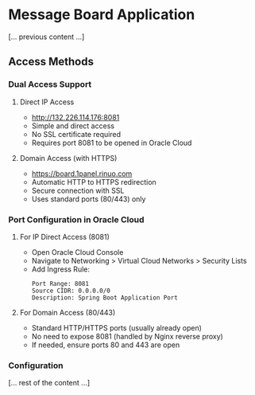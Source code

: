 # Message Board Application

[... previous content ...]

## Access Methods

### Dual Access Support
1. Direct IP Access
   - http://132.226.114.176:8081
   - Simple and direct access
   - No SSL certificate required
   - Requires port 8081 to be opened in Oracle Cloud

2. Domain Access (with HTTPS)
   - https://board.1panel.rinuo.com
   - Automatic HTTP to HTTPS redirection
   - Secure connection with SSL
   - Uses standard ports (80/443) only

### Port Configuration in Oracle Cloud

1. For IP Direct Access (8081)
   - Open Oracle Cloud Console
   - Navigate to Networking > Virtual Cloud Networks > Security Lists
   - Add Ingress Rule:
     ```
     Port Range: 8081
     Source CIDR: 0.0.0.0/0
     Description: Spring Boot Application Port
     ```

2. For Domain Access (80/443)
   - Standard HTTP/HTTPS ports (usually already open)
   - No need to expose 8081 (handled by Nginx reverse proxy)
   - If needed, ensure ports 80 and 443 are open

### Configuration
[... rest of the content ...]
